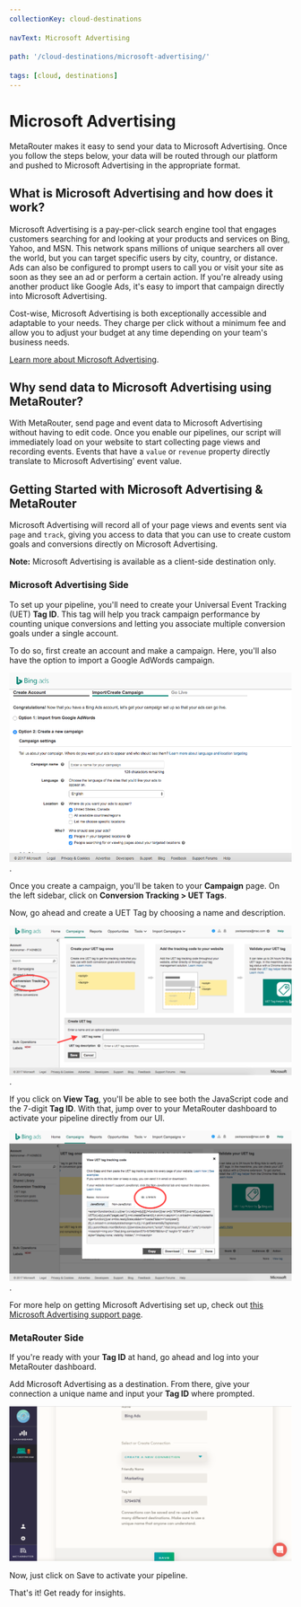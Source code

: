 ```yaml
---
collectionKey: cloud-destinations

navText: Microsoft Advertising

path: '/cloud-destinations/microsoft-advertising/'

tags: [cloud, destinations]
---
```


# Microsoft Advertising

MetaRouter makes it easy to send your data to Microsoft Advertising. Once you follow the steps below, your data will be routed through our platform and pushed to Microsoft Advertising in the appropriate format.

## What is Microsoft Advertising and how does it work?

Microsoft Advertising is a pay-per-click search engine tool that engages customers searching for and looking at your products and services on Bing, Yahoo, and MSN. This network spans millions of unique searchers all over the world, but you can target specific users by city, country, or distance. Ads can also be configured to prompt users to call you or visit your site as soon as they see an ad or perform a certain action. If you're already using another product like Google Ads, it's easy to import that campaign directly into Microsoft Advertising.

Cost-wise, Microsoft Advertising is both exceptionally accessible and adaptable to your needs. They charge per click without a minimum fee and allow you to adjust your budget at any time depending on your team's business needs.

[Learn more about Microsoft Advertising](https://secure.bingads.microsoft.com/).

## Why send data to Microsoft Advertising using MetaRouter?

With MetaRouter, send page and event data to Microsoft Advertising without having to edit code. Once you enable our pipelines, our script will immediately load on your website to start collecting page views and recording events. Events that have a `value` or `revenue` property directly translate to Microsoft Advertising' event value.

## Getting Started with Microsoft Advertising & MetaRouter

Microsoft Advertising will record all of your page views and events sent via `page` and `track`, giving you access to data that you can use to create custom goals and conversions directly on Microsoft Advertising.

**Note:** Microsoft Advertising is available as a client-side destination only.

### Microsoft Advertising Side

To set up your pipeline, you'll need to create your Universal Event Tracking (UET) **Tag ID**. This tag will help you track campaign performance by counting unique conversions and letting you associate multiple conversion goals under a single account.

To do so, first create an account and make a campaign. Here, you'll also have the option to import a Google AdWords campaign.

![bing-ads1](/images/bing-ads1.png).

Once you create a campaign, you'll be taken to your **Campaign** page. On the left sidebar, click on **Conversion Tracking > UET Tags**.

Now, go ahead and create a UET Tag by choosing a name and description.

![bing-ads2](/images/bing-ads2.png).

If you click on **View Tag**, you'll be able to see both the JavaScript code and the 7-digit **Tag ID**. With that, jump over to your MetaRouter dashboard to activate your pipeline directly from our UI.

![bing-ads3](/images/bing-ads3.png).

For more help on getting Microsoft Advertising set up, check out [this Microsoft Advertising support page](http://help.bingads.microsoft.com/apex/index/3/en/56705).

### MetaRouter Side

If you're ready with your **Tag ID** at hand, go ahead and log into your MetaRouter dashboard.

Add Microsoft Advertising as a destination. From there, give your connection a unique name and input your **Tag ID** where prompted.

![bing-ads4](/images/bing-ads4v2.png)

Now, just click on Save to activate your pipeline.

That's it! Get ready for insights.
